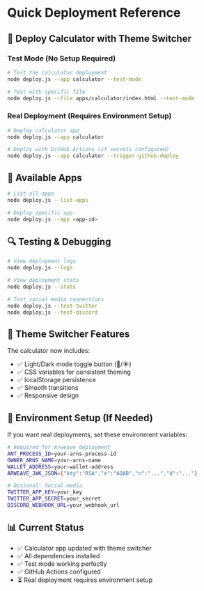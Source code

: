 # Quick Deployment Reference

## 🚀 Deploy Calculator with Theme Switcher

### Test Mode (No Setup Required)
```bash
# Test the calculator deployment
node deploy.js --app calculator --test-mode

# Test with specific file
node deploy.js --file apps/calculator/index.html --test-mode
```

### Real Deployment (Requires Environment Setup)
```bash
# Deploy calculator app
node deploy.js --app calculator

# Deploy with GitHub Actions (if secrets configured)
node deploy.js --app calculator --trigger-github-deploy
```

## 📱 Available Apps
```bash
# List all apps
node deploy.js --list-apps

# Deploy specific app
node deploy.js --app <app-id>
```

## 🔍 Testing & Debugging
```bash
# View deployment logs
node deploy.js --logs

# View deployment stats
node deploy.js --stats

# Test social media connections
node deploy.js --test-twitter
node deploy.js --test-discord
```

## 🎨 Theme Switcher Features

The calculator now includes:
- ✅ Light/Dark mode toggle button (🌙/☀️)
- ✅ CSS variables for consistent theming
- ✅ localStorage persistence
- ✅ Smooth transitions
- ✅ Responsive design

## 🔧 Environment Setup (If Needed)

If you want real deployments, set these environment variables:

```bash
# Required for Arweave deployment
ANT_PROCESS_ID=your-arns-process-id
OWNER_ARNS_NAME=your-arns-name
WALLET_ADDRESS=your-wallet-address
ARWEAVE_JWK_JSON={"kty":"RSA","e":"AQAB","n":"...","d":"..."}

# Optional: Social media
TWITTER_APP_KEY=your_key
TWITTER_APP_SECRET=your_secret
DISCORD_WEBHOOK_URL=your_webhook_url
```

## 📊 Current Status

- ✅ Calculator app updated with theme switcher
- ✅ All dependencies installed
- ✅ Test mode working perfectly
- ✅ GitHub Actions configured
- ⏳ Real deployment requires environment setup